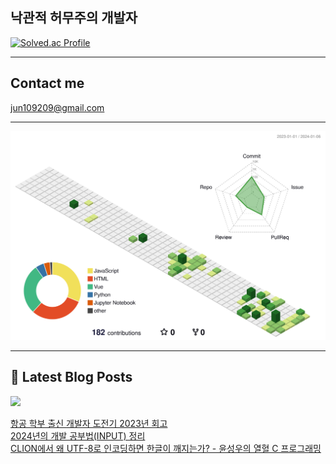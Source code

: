 ## 낙관적 허무주의 개발자

[![Solved.ac Profile](http://mazassumnida.wtf/api/v2/generate_badge?boj=abide0206)](https://solved.ac/abide0206/)

---

## Contact me

jun109209@gmail.com

---

![](./profile-3d-contrib/profile-green-animate.svg)

---

## 📕 Latest Blog Posts

<p>
    <a href="https://jun10920.tistory.com/"><img src="https://img.shields.io/badge/Blog-FF5722?style=flat-square&logo=Blogger&logoColor=white"/></a><br>
</p>

<a href=https://jun10920.tistory.com/12>항공 학부 출신 개발자 도전기 2023년 회고</a></br><a href=https://jun10920.tistory.com/11>2024년의 개발 공부법(INPUT) 정리</a></br><a href=https://jun10920.tistory.com/10>CLION에서 왜 UTF-8로 인코딩하면 한글이 깨지는가? - 윤성우의 열혈 C 프로그래밍</a></br>